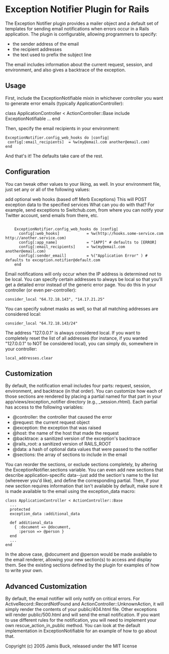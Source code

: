 # Exception Notifier Plugin for Rails

The Exception Notifier plugin provides a mailer object and a default set of
templates for sending email notifications when errors occur in a Rails
application. The plugin is configurable, allowing programmers to specify:

* the sender address of the email
* the recipient addresses
* the text used to prefix the subject line

The email includes information about the current request, session, and
environment, and also gives a backtrace of the exception.

## Usage

First, include the ExceptionNotifiable mixin in whichever controller you want
to generate error emails (typically ApplicationController):

  class ApplicationController < ActionController::Base
    include ExceptionNotifiable
    ...
  end

Then, specify the email recipients in your environment:

  	ExceptionNotifier.config_web_hooks do |config|
	 config[:email_recipients] 	= %w(my@email.com another@email.com)
	end

And that's it! The defaults take care of the rest.

## Configuration

You can tweak other values to your liking, as well. In your environment file,
just set any or all of the following values:


add optional web hooks (based off Merb Exceptions)
This will POST exception data to the specified services
What can you do with that? For example, send exceptions to Switchub.com, from where you can notify your Twitter account, send emails from there, etc.

<pre><code>
    ExceptionNotifier.config_web_hooks do |config|
      config[:web_hooks] 			= %w(http://hooks.some-service.com http://another.service.com)
      config[:app_name] 			= "[APP]" # defaults to [ERROR]
      config[:email_recipients] 	= %w(my@email.com another@email.com)
      config[:sender_email] 		= %("Application Error" <app.error@myapp.com>) # defaults to exception.notifier@default.com
	end
</code></pre>


Email notifications will only occur when the IP address is determined not to
be local. You can specify certain addresses to always be local so that you'll
get a detailed error instead of the generic error page. You do this in your
controller (or even per-controller):

    consider_local "64.72.18.143", "14.17.21.25"

You can specify subnet masks as well, so that all matching addresses are
considered local:

    consider_local "64.72.18.143/24"

The address "127.0.0.1" is always considered local. If you want to completely
reset the list of all addresses (for instance, if you wanted "127.0.0.1" to
NOT be considered local), you can simply do, somewhere in your controller:

    local_addresses.clear

## Customization

By default, the notification email includes four parts: request, session,
environment, and backtrace (in that order). You can customize how each of those
sections are rendered by placing a partial named for that part in your
app/views/exception_notifier directory (e.g., _session.rhtml). Each partial has
access to the following variables:

* @controller: the controller that caused the error
* @request: the current request object
* @exception: the exception that was raised
* @host: the name of the host that made the request
* @backtrace: a sanitized version of the exception's backtrace
* @rails_root: a sanitized version of RAILS_ROOT
* @data: a hash of optional data values that were passed to the notifier
* @sections: the array of sections to include in the email

You can reorder the sections, or exclude sections completely, by altering the
ExceptionNotifier.sections variable. You can even add new sections that
describe application-specific data--just add the section's name to the list
(whereever you'd like), and define the corresponding partial. Then, if your
new section requires information that isn't available by default, make sure
it is made available to the email using the exception_data macro:

    class ApplicationController < ActionController::Base
      ...
      protected
      exception_data :additional_data

      def additional_data
        { :document => @document,
          :person => @person }
      end
      ...
    end

In the above case, @document and @person would be made available to the email
renderer, allowing your new section(s) to access and display them. See the
existing sections defined by the plugin for examples of how to write your own.

## Advanced Customization

By default, the email notifier will only notify on critical errors. For
ActiveRecord::RecordNotFound and ActionController::UnknownAction, it will
simply render the contents of your public/404.html file. Other exceptions
will render public/500.html and will send the email notification. If you want
to use different rules for the notification, you will need to implement your
own rescue_action_in_public method. You can look at the default implementation
in ExceptionNotifiable for an example of how to go about that.


Copyright (c) 2005 Jamis Buck, released under the MIT license